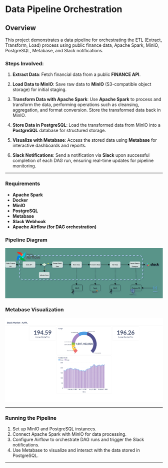 # Data Pipeline Orchestration

## Overview
This project demonstrates a data pipeline for orchestrating the ETL (Extract, Transform, Load) process using public finance data, Apache Spark, MinIO, PostgreSQL, Metabase, and Slack notifications.

### Steps Involved:
1. **Extract Data**:
   Fetch financial data from a public **FINANCE API**.

2. **Load Data to MinIO**:
   Save raw data to **MinIO** (S3-compatible object storage) for initial staging.

3. **Transform Data with Apache Spark**:
   Use **Apache Spark** to process and transform the data, performing operations such as cleansing, aggregation, and format conversion. Store the transformed data back in MinIO.

4. **Store Data in PostgreSQL**:
   Load the transformed data from MinIO into a **PostgreSQL** database for structured storage.

5. **Visualize with Metabase**:
   Access the stored data using **Metabase** for interactive dashboards and reports.

6. **Slack Notifications**:
   Send a notification via **Slack** upon successful completion of each DAG run, ensuring real-time updates for pipeline monitoring.

---

### Requirements
- **Apache Spark**
- **Docker**
- **MinIO**
- **PostgreSQL**
- **Metabase**
- **Slack Webhook**
- **Apache Airflow (for DAG orchestration)**

### Pipeline Diagram
![Pipeline Diagram](image_files/pipeline.png)

### Metabase Visualization
![Metabase Visualization](image_files/visualization.png)

---

### Running the Pipeline
1. Set up MinIO and PostgreSQL instances.
2. Connect Apache Spark with MinIO for data processing.
3. Configure Airflow to orchestrate DAG runs and trigger the Slack notifications.
4. Use Metabase to visualize and interact with the data stored in PostgreSQL.

---